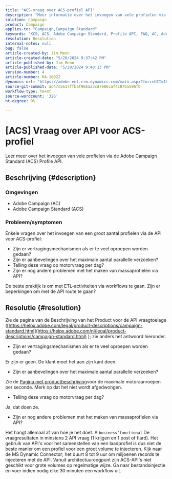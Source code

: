 ```yaml
---
title: "ACS-vraag over ACS-profiel API"
description: "Meer informatie over het invoegen van vele profielen via de Adobe Campaign Standard (ACS) Profile API."
solution: Campaign
product: Campaign
applies-to: "Campaign,Campaign Standard"
keywords: "KCS, ACS, Adobe Campaign Standard, Profile API, FAQ, AC, Adobe Campaign"
resolution: Resolution
internal-notes: null
bug: false
article-created-by: Jim Menn
article-created-date: "5/20/2024 9:37:42 PM"
article-published-by: Jim Menn
article-published-date: "5/20/2024 9:40:13 PM"
version-number: 4
article-number: KA-16022
dynamics-url: "https://adobe-ent.crm.dynamics.com/main.aspx?forceUCI=1&pagetype=entityrecord&etn=knowledgearticle&id=2887172d-f116-ef11-9f8a-6045bd006268"
source-git-commit: ad47c5617ffbaf96ba23cd7e86caf4c87b5596fb
workflow-type: tm+mt
source-wordcount: '326'
ht-degree: 0%

---
```


# [ACS] Vraag over API voor ACS-profiel


Leer meer over het invoegen van vele profielen via de Adobe Campaign Standard (ACS) Profile API.

## Beschrijving {#description}


### <b>Omgevingen</b>

- Adobe Campaign (AC)
- Adobe Campaign Standard (ACS)




### <b>Probleem/symptomen</b>

Enkele vragen over het invoegen van een groot aantal profielen via de API voor ACS-profiel:

- Zijn er vertragingsmechanismen als er te veel oproepen worden gedaan?
- Zijn er aanbevelingen over het maximale aantal parallelle verzoeken?
- Telling deze vraag op motorvraag per dag?
- Zijn er nog andere problemen met het maken van massaprofielen via API?


De beste praktijk is om met ETL-activiteiten via workflows te gaan. Zijn er beperkingen om met de API route te gaan?


## Resolutie {#resolution}


Zie de pagina van de Beschrijving van het Product voor de API vraagtoelage ([https://helpx.adobe.com/legal/product-descriptions/campaign-standard.html](https://helpx.adobe.com/nl/legal/product-descriptions/campaign-standard.html) ); zie anders het antwoord hieronder.



- Zijn er vertragingsmechanismen als er te veel oproepen worden gedaan?


Er zijn er geen. De klant moet het aan zijn kant doen.

- Zijn er aanbevelingen over het maximale aantal parallelle verzoeken?


Zie de [Pagina met productbeschrijving](https://helpx.adobe.com/legal/product-descriptions/campaign-standard.html#)voor de maximale motoraanroepen per seconde. Merk op dat het niet wordt afgedwongen.

- Telling deze vraag op motorvraag per dag?


Ja, dat doen ze.

- Zijn er nog andere problemen met het maken van massaprofielen via API?


Het hangt allemaal af van hoe je het doet. A `business’functional` De vraagresultaten in minstens 2 API vraag (1 krijgen en 1 post of flard). Het gebruik van API&#39;s voor het samenstellen van een laadprofiel is dus niet de beste manier om een profiel voor een groot volume te injecteren. Kijk naar de MS Dynamic Connector; het duurt 8 tot 9 uur om miljoenen records te injecteren met de API. Vanuit architectuuroogpunt zijn ACS-API&#39;s niet geschikt voor grote volumes op regelmatige wijze. Ga naar bestandsinjectie en voer indien nodig elke 30 minuten een workflow uit.
